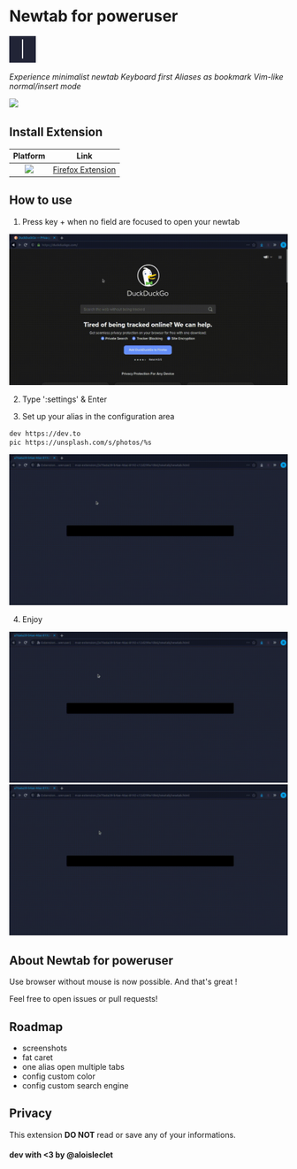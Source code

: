 # Newtab for poweruser

<img src="images/icon.png" width="48px" height="48px">

*Experience minimalist newtab*
*Keyboard first*
*Aliases as bookmark*
*Vim-like normal/insert mode*

![](https://img.shields.io/amo/users/{37d7927b-a05b-44d8-a61a-737db6f56924}?color=FF6611&label=Firefox%20users&style=flat-square) 

## Install Extension

|Platform|Link|
|:-:|:-:|
|[<img src = "https://i.imgur.com/M6KOVju.png" width="25px">](https://addons.mozilla.org/addon/newtab-for-poweruser/)| [Firefox Extension](https://addons.mozilla.org/addon/newtab-for-poweruser/)|

## How to use

1. Press key <Alt> + <t> when no field are focused to open your newtab

<img src="images/t.gif">


2. Type ':settings' & Enter

3. Set up your alias in the configuration area

```
dev https://dev.to
pic https://unsplash.com/s/photos/%s
```

<img src="images/settings.gif">

4. Enjoy

<img src="images/alias.gif">

<img src="images/alias_arg.gif">


## About Newtab for poweruser

Use browser without mouse is now possible. And that's great !

Feel free to open issues or pull requests!

## Roadmap

* screenshots
* fat caret
* one alias open multiple tabs
* config custom color
* config custom search engine

## Privacy

This extension **DO NOT** read or save any of your informations. 

#### dev with <3 by @aloisleclet
